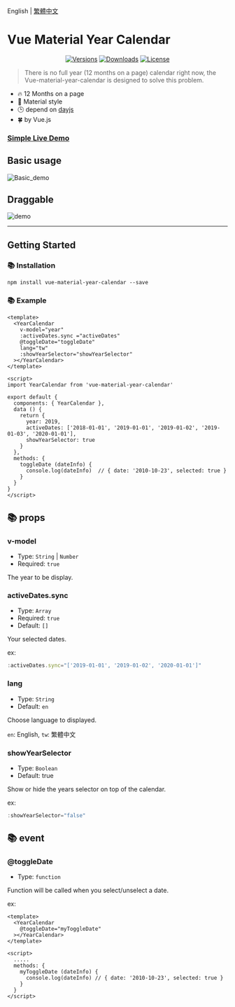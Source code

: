 English | [繁體中文](./doc/tw.md)
# Vue Material Year Calendar
<p align="center">
<a href="https://www.npmjs.com/package/vue-material-year-calendar"><img src="https://img.shields.io/npm/v/vue-material-year-calendar.svg"  alt="Versions"></a> <a  href="https://www.npmjs.com/package/vue-material-year-calendar"><img  src="https://img.shields.io/npm/dm/vue-material-year-calendar.svg"  alt="Downloads"></a> <a  href="https://www.npmjs.com/package/vue-material-year-calendar"><img src="https://img.shields.io/npm/l/vue-material-year-calendar.svg"  alt="License"></a>
</p>  

> There is no full year (12 months on a page) calendar right now, the Vue-material-year-calendar is designed to solve this problem.  

* 🔥 12 Months on a page
* 🌈 Material style
* 🕒 depend on [dayjs](https://github.com/iamkun/dayjs)
* 🍀 by Vue.js  


### [Simple Live Demo](https://nono1526.github.io/vue-material-year-calendar)

## Basic usage  

![Basic_demo](https://media.giphy.com/media/LXQxkdBrhmVzOEMbQf/giphy.gif)  
## Draggable
![demo](https://media.giphy.com/media/BZkjvL89E4dDvUikAl/giphy.gif)  

---
## Getting Started

### 📚 Installation

```console
npm install vue-material-year-calendar --save
```

### 📚 Example
```vue
<template>
  <YearCalendar
    v-model="year"
    :activeDates.sync ="activeDates"
    @toggleDate="toggleDate"
    lang="tw"
    :showYearSelector="showYearSelector"
  ></YearCalendar>
</template>

<script>
import YearCalendar from 'vue-material-year-calendar'

export default {
  components: { YearCalendar },
  data () {
    return {
      year: 2019,
      activeDates: ['2018-01-01', '2019-01-01', '2019-01-02', '2019-01-03', '2020-01-01'],
      showYearSelector: true
    }
  },
  methods: {
    toggleDate (dateInfo) {
      console.log(dateInfo)  // { date: '2010-10-23', selected: true }
    }
  }
}
</script>

```


## 📚 props
### v-model
   * Type: `String` | `Number`
   * Required: `true`

The year to be display.

### activeDates.sync
   * Type: `Array`
   * Required: `true`
   * Default: `[]`

Your selected dates.

ex: 
```javascript
:activeDates.sync="['2019-01-01', '2019-01-02', '2020-01-01']"
```


### lang
   * Type: `String`
   * Default: `en`

Choose language to displayed.

`en`: English, `tw`: 繁體中文

### showYearSelector 
   * Type: `Boolean`
   * Default: true

Show or hide the years selector on top of the calendar.

ex: 
```javascript
:showYearSelector="false"
```

## 📚 event
### @toggleDate
   * Type: `function`

Function will be called when you select/unselect a date.

ex: 

```vue
<template>
  <YearCalendar
    @toggleDate="myToggleDate"
  ></YearCalendar>
</template>

<script>
  .....
  methods: {
    myToggleDate (dateInfo) {
      console.log(dateInfo) // { date: '2010-10-23', selected: true }
    }
  }
</script>
```

